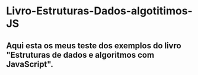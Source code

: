 # Livro-Estruturas-Dados-algotitimos-JS
## Aqui esta os meus teste dos exemplos do livro "Estruturas de dados e algoritmos com JavaScript".
